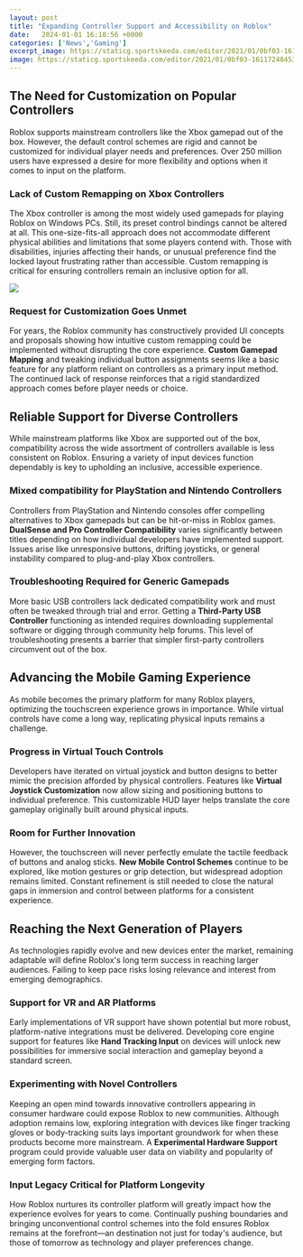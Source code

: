 ```yaml
---
layout: post
title: "Expanding Controller Support and Accessibility on Roblox"
date:   2024-01-01 16:18:56 +0000
categories: ['News','Gaming']
excerpt_image: https://staticg.sportskeeda.com/editor/2021/01/0bf03-16117248453369-800.jpg
image: https://staticg.sportskeeda.com/editor/2021/01/0bf03-16117248453369-800.jpg
---
```


## The Need for Customization on Popular Controllers
Roblox supports mainstream controllers like the Xbox gamepad out of the box. However, the default control schemes are rigid and cannot be customized for individual player needs and preferences. Over 250 million users have expressed a desire for more flexibility and options when it comes to input on the platform. 
### **Lack of Custom Remapping on Xbox Controllers** 
The Xbox controller is among the most widely used gamepads for playing Roblox on Windows PCs. Still, its preset control bindings cannot be altered at all. This one-size-fits-all approach does not accommodate different physical abilities and limitations that some players contend with. Those with disabilities, injuries affecting their hands, or unusual preference find the locked layout frustrating rather than accessible. Custom remapping is critical for ensuring controllers remain an inclusive option for all. 

![](https://staticg.sportskeeda.com/editor/2021/01/0bf03-16117248453369-800.jpg)
### **Request for Customization Goes Unmet**
For years, the Roblox community has constructively provided UI concepts and proposals showing how intuitive custom remapping could be implemented without disrupting the core experience. **Custom Gamepad Mapping** and tweaking individual button assignments seems like a basic feature for any platform reliant on controllers as a primary input method. The continued lack of response reinforces that a rigid standardized approach comes before player needs or choice. 
## Reliable Support for Diverse Controllers 
While mainstream platforms like Xbox are supported out of the box, compatibility across the wide assortment of controllers available is less consistent on Roblox. Ensuring a variety of input devices function dependably is key to upholding an inclusive, accessible experience.
### **Mixed compatibility for PlayStation and Nintendo Controllers**  
Controllers from PlayStation and Nintendo consoles offer compelling alternatives to Xbox gamepads but can be hit-or-miss in Roblox games. **DualSense and Pro Controller Compatibility** varies significantly between titles depending on how individual developers have implemented support. Issues arise like unresponsive buttons, drifting joysticks, or general instability compared to plug-and-play Xbox controllers. 
### **Troubleshooting Required for Generic Gamepads**
More basic USB controllers lack dedicated compatibility work and must often be tweaked through trial and error. Getting a **Third-Party USB Controller** functioning as intended requires downloading supplemental software or digging through community help forums. This level of troubleshooting presents a barrier that simpler first-party controllers circumvent out of the box. 
## Advancing the Mobile Gaming Experience  
As mobile becomes the primary platform for many Roblox players, optimizing the touchscreen experience grows in importance. While virtual controls have come a long way, replicating physical inputs remains a challenge.
### **Progress in Virtual Touch Controls** 
Developers have iterated on virtual joystick and button designs to better mimic the precision afforded by physical controllers. Features like **Virtual Joystick Customization** now allow sizing and positioning buttons to individual preference. This customizable HUD layer helps translate the core gameplay originally built around physical inputs.
### **Room for Further Innovation**  
However, the touchscreen will never perfectly emulate the tactile feedback of buttons and analog sticks. **New Mobile Control Schemes** continue to be explored, like motion gestures or grip detection, but widespread adoption remains limited. Constant refinement is still needed to close the natural gaps in immersion and control between platforms for a consistent experience.
## Reaching the Next Generation of Players   
As technologies rapidly evolve and new devices enter the market, remaining adaptable will define Roblox's long term success in reaching larger audiences. Failing to keep pace risks losing relevance and interest from emerging demographics. 
### **Support for VR and AR Platforms**
Early implementations of VR support have shown potential but more robust, platform-native integrations must be delivered. Developing core engine support for features like **Hand Tracking Input** on devices will unlock new possibilities for immersive social interaction and gameplay beyond a standard screen. 
### **Experimenting with Novel Controllers**  
Keeping an open mind towards innovative controllers appearing in consumer hardware could expose Roblox to new communities. Although adoption remains low, exploring integration with devices like finger tracking gloves or body-tracking suits lays important groundwork for when these products become more mainstream. A **Experimental Hardware Support** program could provide valuable user data on viability and popularity of emerging form factors.
### **Input Legacy Critical for Platform Longevity**  
How Roblox nurtures its controller platform will greatly impact how the experience evolves for years to come. Continually pushing boundaries and bringing unconventional control schemes into the fold ensures Roblox remains at the forefront—an destination not just for today's audience, but those of tomorrow as technology and player preferences change.